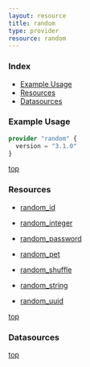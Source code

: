 ```yaml
---
layout: resource
title: random
type: provider
resource: random
---
```


### Index

- [Example Usage](#example-usage)
- [Resources](#resources)
- [Datasources](#datasources)

### Example Usage

```terraform
provider "random" {
  version = "3.1.0"
}
```

[top](#index)

### Resources


- [random_id](./r/random_id.md)

- [random_integer](./r/random_integer.md)

- [random_password](./r/random_password.md)

- [random_pet](./r/random_pet.md)

- [random_shuffle](./r/random_shuffle.md)

- [random_string](./r/random_string.md)

- [random_uuid](./r/random_uuid.md)


[top](#index)

### Datasources



[top](#index)